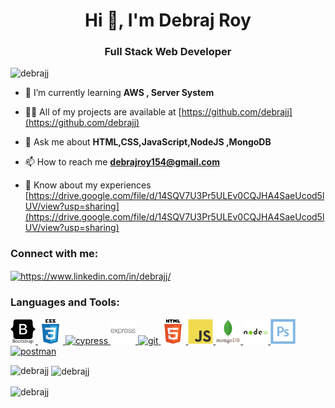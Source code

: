 <h1 align="center">Hi 👋, I'm Debraj Roy</h1>
<h3 align="center">Full Stack Web Developer</h3>

<p align="left"> <img src="https://komarev.com/ghpvc/?username=debrajj&label=Profile%20views&color=0e75b6&style=flat" alt="debrajj" /> </p>

- 🌱 I’m currently learning **AWS , Server System**

- 👨‍💻 All of my projects are available at [https://github.com/debrajj](https://github.com/debrajj)

- 💬 Ask me about **HTML,CSS,JavaScript,NodeJS ,MongoDB**

- 📫 How to reach me **debrajroy154@gmail.com**

- 📄 Know about my experiences [https://drive.google.com/file/d/14SQV7U3Pr5ULEv0CQJHA4SaeUcod5lUV/view?usp=sharing](https://drive.google.com/file/d/14SQV7U3Pr5ULEv0CQJHA4SaeUcod5lUV/view?usp=sharing)

<h3 align="left">Connect with me:</h3>
<p align="left">
<a href="https://www.linkedin.com/in/debrajj/" target="blank"><img align="center" src="https://raw.githubusercontent.com/rahuldkjain/github-profile-readme-generator/master/src/images/icons/Social/linked-in-alt.svg" alt="https://www.linkedin.com/in/debrajj/" height="30" width="40" /></a>
</p>

<h3 align="left">Languages and Tools:</h3>
<p align="left"> <a href="https://getbootstrap.com" target="_blank" rel="noreferrer"> <img src="https://raw.githubusercontent.com/devicons/devicon/master/icons/bootstrap/bootstrap-plain-wordmark.svg" alt="bootstrap" width="40" height="40"/> </a> <a href="https://www.w3schools.com/css/" target="_blank" rel="noreferrer"> <img src="https://raw.githubusercontent.com/devicons/devicon/master/icons/css3/css3-original-wordmark.svg" alt="css3" width="40" height="40"/> </a> <a href="https://www.cypress.io" target="_blank" rel="noreferrer"> <img src="https://raw.githubusercontent.com/simple-icons/simple-icons/6e46ec1fc23b60c8fd0d2f2ff46db82e16dbd75f/icons/cypress.svg" alt="cypress" width="40" height="40"/> </a> <a href="https://expressjs.com" target="_blank" rel="noreferrer"> <img src="https://raw.githubusercontent.com/devicons/devicon/master/icons/express/express-original-wordmark.svg" alt="express" width="40" height="40"/> </a> <a href="https://git-scm.com/" target="_blank" rel="noreferrer"> <img src="https://www.vectorlogo.zone/logos/git-scm/git-scm-icon.svg" alt="git" width="40" height="40"/> </a> <a href="https://www.w3.org/html/" target="_blank" rel="noreferrer"> <img src="https://raw.githubusercontent.com/devicons/devicon/master/icons/html5/html5-original-wordmark.svg" alt="html5" width="40" height="40"/> </a> <a href="https://developer.mozilla.org/en-US/docs/Web/JavaScript" target="_blank" rel="noreferrer"> <img src="https://raw.githubusercontent.com/devicons/devicon/master/icons/javascript/javascript-original.svg" alt="javascript" width="40" height="40"/> </a> <a href="https://www.mongodb.com/" target="_blank" rel="noreferrer"> <img src="https://raw.githubusercontent.com/devicons/devicon/master/icons/mongodb/mongodb-original-wordmark.svg" alt="mongodb" width="40" height="40"/> </a> <a href="https://nodejs.org" target="_blank" rel="noreferrer"> <img src="https://raw.githubusercontent.com/devicons/devicon/master/icons/nodejs/nodejs-original-wordmark.svg" alt="nodejs" width="40" height="40"/> </a> <a href="https://www.photoshop.com/en" target="_blank" rel="noreferrer"> <img src="https://raw.githubusercontent.com/devicons/devicon/master/icons/photoshop/photoshop-line.svg" alt="photoshop" width="40" height="40"/> </a> <a href="https://postman.com" target="_blank" rel="noreferrer"> <img src="https://www.vectorlogo.zone/logos/getpostman/getpostman-icon.svg" alt="postman" width="40" height="40"/> </a> </p>

<p><img align="left" src="https://github-readme-stats.vercel.app/api/top-langs?username=debrajj&show_icons=true&locale=en&layout=compact" alt="debrajj" /></p>

<p>&nbsp;<img align="center" src="https://github-readme-stats.vercel.app/api?username=debrajj&show_icons=true&locale=en" alt="debrajj" /></p>

<p><img align="center" src="https://github-readme-streak-stats.herokuapp.com/?user=debrajj&" alt="debrajj" /></p>
